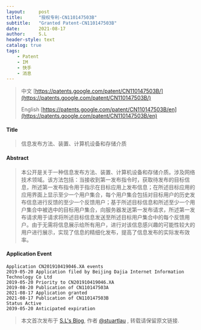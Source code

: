 ```yaml
---
layout:     post
title:      "授权专利-CN110147503B"
subtitle:   "Granted Patent-CN110147503B"
date:       2021-08-17
author:     S.L
header-style: text
catalog: true
tags:
    - Patent
    - IM
    - 快手
    - 消息
---
```

> 中文 [https://patents.google.com/patent/CN110147503B/](https://patents.google.com/patent/CN110147503B/)
>
> English [https://patents.google.com/patent/CN110147503B/en](https://patents.google.com/patent/CN110147503B/en)

#### Title
> 信息发布方法、装置、计算机设备和存储介质











#### Abstract
> 本公开是关于一种信息发布方法、装置、计算机设备和存储介质。涉及网络技术领域。该方法包括：当接收到第一发布指令时，获取待发布的目标信息，所述第一发布指令用于指示在目标应用上发布信息；在所述目标应用的应用界面上显示至少一个用户集合，每个用户集合包括对目标用户的历史发布信息进行反馈的至少一个反馈用户；基于所述目标信息和所述至少一个用户集合中被选中的目标用户集合，向服务器发送第一发布请求，所述第一发布请求用于请求将所述目标信息发送至所述目标用户集合中的每个反馈用户。由于无需将信息展示给所有用户，进行对该信息感兴趣的可能性较大的用户进行展示，实现了信息的精细化发布，提高了信息发布的实际发布效率。











#### Application Event
```
Application CN201910419046.XA events 
2019-05-20 Application filed by Beijing Dajia Internet Information Technology Co Ltd
2019-05-20 Priority to CN201910419046.XA
2019-08-20 Publication of CN110147503A
2021-08-17 Application granted
2021-08-17 Publication of CN110147503B
Status Active
2039-05-20 Anticipated expiration
```
> 本文首次发布于 [S.L's Blog](https://liushuo.me), 作者 [@stuartlau](http://github.com/stuartlau) ,
转载请保留原文链接.
